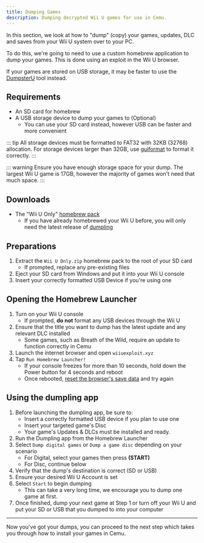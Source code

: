 ```yaml
---
title: Dumping Games
description: Dumping decrypted Wii U games for use in Cemu.
---
```


In this section, we look at how to "dump" (copy) your games, updates, DLC and saves from your Wii U system over to your PC.

To do this, we're going to need to use a custom homebrew application to dump your games. This is done using an exploit in the Wii U browser.

If your games are stored on USB storage, it may be faster to use the [DumpsterU](https://github.com/GaryOderNichts/DumpsterU) tool instead.

## Requirements

- An SD card for homebrew
- A USB storage device to dump your games to (Optional)
  - You can use your SD card instead, however USB can be faster and more convenient

::: tip
All storage devices must be formatted to FAT32 with 32KB (32768) allocation. For storage devices larger than 32GB, use [guiformat](http://ridgecrop.co.uk/index.htm?guiformat.htm) to format it correctly.
:::

::: warning
Ensure you have enough storage space for your dump. The largest Wii U game is 17GB, however the majority of games won't need that much space.
:::

## Downloads

- The "Wii U Only" [homebrew pack](https://jorgev259.github.io/wiiusetup/)
  - If you have already homebrewed your Wii U before, you will only need the latest release of [dumpling](https://github.com/emiyl/dumpling/releases/latest)

## Preparations

1. Extract the `Wii U Only.zip` homebrew pack to the root of your SD card
    - If prompted, replace any pre-existing files
1. Eject your SD card from Windows and put it into your Wii U console
1. Insert your correctly formatted USB Device if you're using one

## Opening the Homebrew Launcher

1. Turn on your Wii U console
    - If prompted, **do not** format any USB devices through the Wii U
1. Ensure that the title you want to dump has the latest update and any relevant DLC installed
    - Some games, such as Breath of the Wild, require an update to function correctly in Cemu
1. Launch the internet browser and open `wiiuexploit.xyz`
1. Tap `Run Homebrew Launcher!`
    - If your console freezes for more than 10 seconds, hold down the Power button for 4 seconds and reboot
    - Once rebooted, [reset the browser's save data](https://en-americas-support.nintendo.com/app/answers/detail/a_id/1507/~/how-to-delete-the-internet-browser-history) and try again

## Using the dumpling app

1. Before launching the dumpling app, be sure to:
    - Insert a correctly formatted USB device if you plan to use one
    - Insert your targeted game's Disc
    - Your game's Updates & DLCs must be installed and ready.
1. Run the Dumpling app from the Homebrew Launcher
1. Select `Dump digital games` or `Dump a game disc` depending on your scenario
    - For Digital, select your games then press **(START)**
    - For Disc, continue below
1. Verify that the dump's destination is correct (SD or USB)
1. Ensure your desired Wii U Account is set
1. Select `Start` to begin dumping
    - This can take a very long time, we encourage you to dump one game at first.
1. Once finished, dump your next game at Step 1 or turn off your Wii U and put your SD or USB that you dumped to into your computer

---

Now you've got your dumps, you can proceed to the next step which takes you through how to install your games in Cemu.
